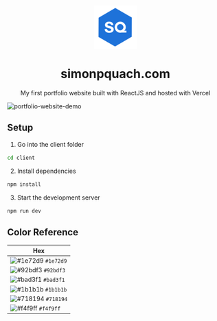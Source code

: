<div align="center">
  <img alt="Logo" src="https://github.com/simon-quach/Portfolio/blob/main/client/public/portfolio-logo.svg?raw=true" width="100" />
</div>
<h1 align="center">
  simonpquach.com
</h1 align="center">
<p align="center">
  My first portfolio website built with ReactJS and hosted with Vercel
 </p>

![portfolio-website-demo](https://user-images.githubusercontent.com/43255108/218190049-1454b17f-db49-42e7-bb71-357c7dbd9d85.png)

## Setup

1. Go into the client folder

```sh
cd client
```

2. Install dependencies

```sh
npm install
```

3. Start the development server

```sh
npm run dev
```

## Color Reference
| Hex                                                                |
| ------------------------------------------------------------------ |
| ![#1e72d9](https://via.placeholder.com/10/1e72d9?text=+) `#1e72d9` |
| ![#92bdf3](https://via.placeholder.com/10/92bdf3?text=+) `#92bdf3` |
| ![#bad3f1](https://via.placeholder.com/10/bad3f1?text=+) `#bad3f1` |
| ![#1b1b1b](https://via.placeholder.com/10/1b1b1b?text=+) `#1b1b1b` |
| ![#718194](https://via.placeholder.com/10/718194?text=+) `#718194` |
| ![#f4f9ff](https://via.placeholder.com/10/f4f9ff?text=+) `#f4f9ff` |
